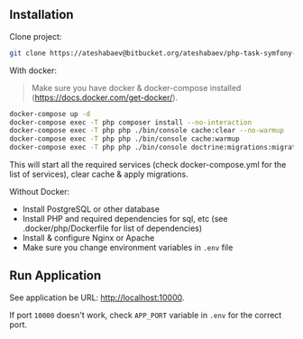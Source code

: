## Installation

Clone project:

```bash
git clone https://ateshabaev@bitbucket.org/ateshabaev/php-task-symfony-boilerplate.git
```

With docker:

> Make sure you have docker & docker-compose installed (https://docs.docker.com/get-docker/).

```bash
docker-compose up -d
docker-compose exec -T php composer install --no-interaction
docker-compose exec -T php php ./bin/console cache:clear --no-warmup
docker-compose exec -T php php ./bin/console cache:warmup
docker-compose exec -T php php ./bin/console doctrine:migrations:migrate --no-interaction
```

This will start all the required services (check docker-compose.yml for the list of services), clear cache & apply
migrations.

Without Docker:

- Install PostgreSQL or other database
- Install PHP and required dependencies for sql, etc (see .docker/php/Dockerfile for list of dependencies)
- Install & configure Nginx or Apache
- Make sure you change environment variables in `.env` file

## Run Application

See application be URL: [http://localhost:10000](http://localhost:10000).

If port `10000` doesn't work, check `APP_PORT` variable in `.env` for the correct port.  
